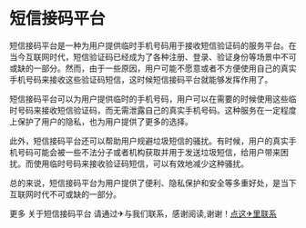 # 短信接码平台

短信接码平台是一种为用户提供临时手机号码用于接收短信验证码的服务平台。在当今互联网时代，短信验证码已经成为了各种注册、登录、验证身份等场景中不可或缺的一部分。然而，由于一些原因，用户可能不愿意或者不方便使用自己的真实手机号码来接收这些验证码短信，这时候短信接码平台就能够发挥作用了。

短信接码平台可以为用户提供临时的手机号码，用户可以在需要的时候使用这些临时号码来接收短信验证码，而无需泄露自己的真实手机号码。这种服务在一定程度上保护了用户的隐私，也为用户提供了更多的选择。

此外，短信接码平台还可以帮助用户规避垃圾短信的骚扰。有时候，用户的真实手机号码可能会被一些不法分子或者机构获取并用于发送垃圾短信，给用户带来困扰。而使用临时号码来接收验证码短信，可以有效地减少这种骚扰。

总的来说，短信接码平台为用户提供了便利、隐私保护和安全等多重好处，是当下互联网时代不可或缺的一部分。

更多 关于短信接码平台 请通过✈与我们联系，感谢阅读,谢谢！[点这✈里联系](https://sms.k02.cc)